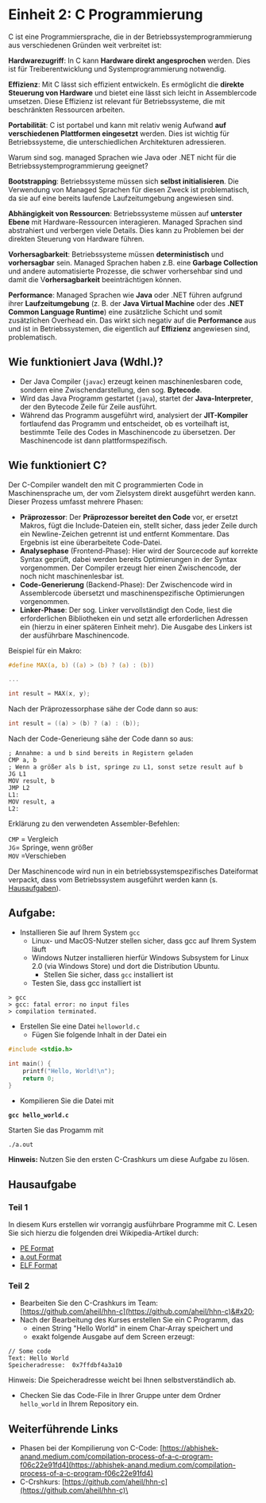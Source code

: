 # Einheit 2: C Programmierung

C ist eine Programmiersprache, die in der Betriebssystemprogrammierung aus verschiedenen Gründen weit verbreitet ist:

**Hardwarezugriff**: In C kann **Hardware direkt angesprochen** werden. Dies ist für Treiberentwicklung und Systemprogrammierung notwendig.

**Effizienz**: Mit C lässt sich effizient entwickeln. Es ermöglicht die **direkte Steuerung von Hardware** und bietet eine lässt sich leicht in Assemblercode umsetzen. Diese Effizienz ist relevant für Betriebssysteme, die mit beschränkten Ressourcen arbeiten.

**Portabilität**: C ist portabel und kann mit relativ wenig Aufwand **auf verschiedenen Plattformen eingesetzt** werden. Dies ist wichtig für Betriebssysteme, die unterschiedlichen Architekturen adressieren.

Warum sind sog. managed Sprachen wie Java oder .NET nicht für die Betriebssystemprogrammierung geeignet?

**Bootstrapping**: Betriebssysteme müssen sich **selbst initialisieren**. Die Verwendung von Managed Sprachen für diesen Zweck ist problematisch, da sie auf eine bereits laufende Laufzeitumgebung angewiesen sind.

**Abhängigkeit von Ressourcen**: Betriebssysteme müssen auf **unterster Ebene** mit Hardware-Ressourcen interagieren. Managed Sprachen sind abstrahiert und verbergen viele Details. Dies kann zu Problemen bei der direkten Steuerung von Hardware führen.

**Vorhersagbarkeit**: Betriebssysteme müssen **deterministisch** und **vorhersagbar** sein. Managed Sprachen haben z.B. eine **Garbage Collection** und andere automatisierte Prozesse, die schwer vorhersehbar sind und damit die V**orhersagbarkeit** beeinträchtigen können.

**Performance**: Managed Sprachen wie **Java** oder .NET führen aufgrund ihrer **Laufzeitumgebung** (z. B. der **Java Virtual Machine** oder des **.NET Common Language Runtime**) eine zusätzliche Schicht und somit zusätzlichen Overhead ein. Das wirkt sich negativ auf die **Performance** aus und ist in Betriebssystemen, die eigentlich auf **Effizienz** angewiesen sind, problematisch.

## Wie funktioniert Java (Wdhl.)?

* Der Java Compiler (`javac`) erzeugt keinen maschinenlesbaren code, sondern eine Zwischendarstellung, den sog. **Bytecode**.
* Wird das Java Programm gestartet (`java`), startet der **Java-Interpreter**, der den Bytecode Zeile für Zeile ausführt.&#x20;
* Während das Programm ausgeführt wird, analysiert der **JIT-Kompiler** fortlaufend das Programm und entscheidet, ob es vorteilhaft ist, bestimmte Teile des Codes in Maschinencode zu übersetzen. Der Maschinencode ist dann plattformspezifisch.

## Wie funktioniert C?

Der C-Compiler wandelt den mit C programmierten Code in Maschinensprache um, der vom Zielsystem direkt ausgeführt werden kann. Dieser Prozess umfasst mehrere Phasen:

* **Präprozessor**: Der **Präprozessor bereitet den Code** vor, er ersetzt Makros, fügt die Include-Dateien ein, stellt sicher, dass jeder Zeile durch ein Newline-Zeichen getrennt ist und entfernt Kommentare. Das Ergebnis ist eine überarbeitete Code-Datei.
* **Analysephase** (Frontend-Phase): Hier wird der Sourcecode auf korrekte Syntax geprüft, dabei werden bereits Optimierungen in der Syntax vorgenommen. Der Compiler erzeugt hier einen Zwischencode, der noch nicht maschinenlesbar ist.
* **Code-Generierung** (Backend-Phase): Der Zwischencode wird in Assemblercode übersetzt und maschinenspezifische Optimierungen vorgenommen.&#x20;
* **Linker-Phase**: Der sog. Linker vervollständigt den Code, liest die erforderlichen Bibliotheken ein und setzt alle erforderlichen Adressen ein (hierzu in einer späteren Einheit mehr). Die Ausgabe des Linkers ist der ausführbare Maschinencode.

Beispiel für ein Makro:&#x20;

```c
#define MAX(a, b) ((a) > (b) ? (a) : (b))

...

int result = MAX(x, y);
```

Nach der Präprozessorphase sähe der Code dann so aus:&#x20;

```c
int result = ((a) > (b) ? (a) : (b));
```

Nach der Code-Generieung sähe der Code dann so aus:&#x20;

```assembly
; Annahme: a und b sind bereits in Registern geladen
CMP a, b
; Wenn a größer als b ist, springe zu L1, sonst setze result auf b
JG L1
MOV result, b
JMP L2
L1:
MOV result, a
L2:
```

Erklärung zu den verwendeten Assembler-Befehlen:&#x20;

`CMP` = Vergleich\
`JG`= Springe, wenn größer\
`MOV` =Verschieben

Der Maschinencode wird nun in ein betriebssystemspezifisches Dateiformat verpackt, dass vom Betriebssystem ausgeführt werden kann (s. [Hausaufgaben](einheit-2-c-programmierung.md#hausaufgabe)).&#x20;



## Aufgabe:&#x20;

* Installieren Sie auf Ihrem System `gcc`&#x20;
  * Linux- und MacOS-Nutzer stellen sicher, dass gcc auf Ihrem System läuft
  * Windows Nutzer installieren hierfür Windows Subsystem for Linux 2.0 (via Windows Store) und dort die Distribution Ubuntu.&#x20;
    * Stellen Sie sicher, dass `gcc` installiert ist&#x20;
  * Testen Sie, dass gcc installiert ist&#x20;

```
> gcc 
> gcc: fatal error: no input files 
> compilation terminated.
```

* &#x20;Erstellen Sie eine Datei `helloworld.c`&#x20;
  * Fügen Sie folgende Inhalt in der Datei ein&#x20;

```c
#include <stdio.h>

int main() {
    printf("Hello, World!\n");
    return 0;
}
```

* Kompilieren Sie die Datei mit&#x20;

<pre class="language-bash"><code class="lang-bash"><strong>gcc hello_world.c
</strong></code></pre>

Starten Sie das Progamm mit&#x20;

```
./a.out 
```

**Hinweis:** Nutzen Sie den ersten C-Crashkurs um diese Aufgabe zu lösen.

## **Hausaufgabe**

### Teil 1

In diesem Kurs erstellen wir vorrangig ausführbare Programme mit C. Lesen Sie sich hierzu die folgenden drei Wikipedia-Artikel durch:&#x20;

* [PE Format](https://en.wikipedia.org/wiki/Portable\_Executable)
* [a.out Format](https://en.wikipedia.org/wiki/A.out)
* [ELF Format](https://en.wikipedia.org/wiki/Executable\_and\_Linkable\_Format)

### Teil 2

* Bearbeiten Sie den C-Crashkurs im Team:  [https://github.com/aheil/hhn-c](https://github.com/aheil/hhn-c)&#x20;
* Nach der Bearbeitung des Kurses erstellen Sie ein C Programm, das
  * einen String "Hello World" in einem Char-Array speichert und&#x20;
  * exakt folgende Ausgabe auf dem Screen erzeugt:&#x20;

```
// Some code
Text: Hello World
Speicheradresse:  0x7ffdbf4a3a10
```

Hinweis: Die Speicheradresse weicht bei Ihnen selbstverständlich ab.&#x20;

* Checken Sie das Code-File in Ihrer Gruppe unter dem Ordner `hello_world` in Ihrem Repository ein.&#x20;

## Weiterführende Links

* Phasen bei der Kompilierung von C-Code: [https://abhishek-anand.medium.com/compilation-process-of-a-c-program-f06c22e91fd4](https://abhishek-anand.medium.com/compilation-process-of-a-c-program-f06c22e91fd4)
* C-Crshkurs:  [https://github.com/aheil/hhn-c](https://github.com/aheil/hhn-c)\

